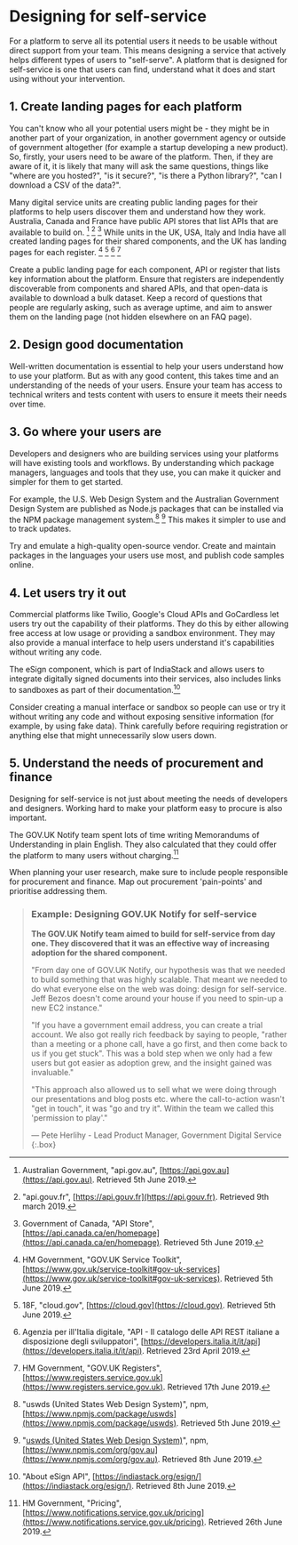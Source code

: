 # Designing for self-service

For a platform to serve all its potential users it needs to be usable without direct support from your team. This means designing a service that actively helps different types of users to "self-serve". A platform that is designed for self-service is one that users can find, understand what it does and start using without your intervention.

## 1. Create landing pages for each platform

You can't know who all your potential users might be - they might be in another part of your organization, in another government agency or outside of government altogether (for example a startup developing a new product). So, firstly, your users need to be aware of the platform. Then, if they are aware of it, it is likely that many will ask the same questions, things like "where are you hosted?", "is it secure?", "is there a Python library?", "can I download a CSV of the data?".

Many digital service units are creating public landing pages for their platforms to help users discover them and understand how they work. Australia, Canada and France have public API stores that list APIs that are available to build on. [^1] [^2] [^3]  While units in the UK, USA, Italy and India have all created landing pages for their shared components, and the UK has landing pages for each register. [^4] [^5] [^6] [^7]

Create a public landing page for each component, API or register that lists key information about the platform. Ensure that registers are independently discoverable from components and shared APIs, and that open-data is available to download a bulk dataset. Keep a record of questions that people are regularly asking, such as average uptime, and aim to answer them on the landing page (not hidden elsewhere on an FAQ page).

## 2. Design good documentation

Well-written documentation is essential to help your users understand how to use your platform. But as with any good content, this takes time and an understanding of the needs of your users. Ensure your team has access to technical writers and tests content with users to ensure it meets their needs over time.

## 3. Go where your users are

Developers and designers who are building services using your platforms will have existing tools and workflows. By understanding which package managers, languages and tools that they use, you can make it quicker and simpler for them to get started.

For example, the U.S. Web Design System and the Australian Government Design System are published as Node.js packages that can be installed via the NPM package management system.[^8] [^9] This makes it simpler to use and to track updates.

Try and emulate a high-quality open-source vendor. Create and maintain packages in the languages your users use most, and publish code samples online.

## 4. Let users try it out

Commercial platforms like Twilio, Google's Cloud APIs and GoCardless let users try out the capability of their platforms. They do this by either allowing free access at low usage or providing a sandbox environment. They may also provide a manual interface to help users understand it's capabilities without writing any code.

The eSign component, which is part of IndiaStack and allows users to integrate digitally signed documents into their services, also includes links to sandboxes as part of their documentation.[^10] 

Consider creating a manual interface or sandbox so people can use or try it without writing any code and without exposing sensitive information (for example, by using fake data). Think carefully before requiring registration or anything else that might unnecessarily slow users down.

## 5. Understand the needs of procurement and finance

Designing for self-service is not just about meeting the needs of developers and designers. Working hard to make your platform easy to procure is also important.

The GOV.UK Notify team spent lots of time writing Memorandums of Understanding in plain English. They also calculated that they could offer the platform to many users without charging.[^11]

When planning your user research, make sure to include people responsible for procurement and finance. Map out procurement 'pain-points' and prioritise addressing them.

> ### Example: Designing GOV.UK Notify for self-service
> 
> **The GOV.UK Notify team aimed to build for self-service from day one. They discovered that it was an effective way of increasing adoption for the shared component.**
> 
> "From day one of GOV.UK Notify, our hypothesis was that we needed to build something that was highly scalable. That meant we needed to do what everyone else on the web was doing: design for self-service. Jeff Bezos doesn't come around your house if you need to spin-up a new EC2 instance."
> 
> "If you have a government email address, you can create a trial account. We also got really rich feedback by saying to people, "rather than a meeting or a phone call, have a go first, and then come back to us if you get stuck". This was a bold step when we only had a few users but got easier as adoption grew, and the insight gained was invaluable."
> 
> "This approach also allowed us to sell what we were doing through our presentations and blog posts etc. where the call-to-action wasn't "get in touch", it was "go and try it". Within the team we called this 'permission to play'."
> 
> — Pete Herlihy - Lead Product Manager, Government Digital Service
{:.box}

[^1]:   Australian Government, "api.gov.au", [https://api.gov.au](https://api.gov.au). Retrieved 5th June 2019.

[^2]:   "api.gouv.fr", [https://api.gouv.fr](https://api.gouv.fr). Retrieved 9th march 2019.

[^3]:   Government of Canada, "API Store", [https://api.canada.ca/en/homepage](https://api.canada.ca/en/homepage). Retrieved 5th June 2019.

[^4]:   HM Government, "GOV.UK Service Toolkit", [https://www.gov.uk/service-toolkit#gov-uk-services](https://www.gov.uk/service-toolkit#gov-uk-services). Retrieved 5th June 2019.

[^5]:   18F, "cloud.gov", [https://cloud.gov](https://cloud.gov). Retrieved 5th June 2019.

[^6]:   Agenzia per ill'Italia digitale, "API - Il catalogo delle API REST italiane a disposizione degli sviluppatori", [https://developers.italia.it/it/api](https://developers.italia.it/it/api). Retrieved 23rd April 2019.

[^7]:   HM Government, "GOV.UK Registers", [https://www.registers.service.gov.uk](https://www.registers.service.gov.uk). Retrieved 17th June 2019.

[^8]:   "uswds (United States Web Design System)", npm, [https://www.npmjs.com/package/uswds](https://www.npmjs.com/package/uswds). Retrieved 5th June 2019.

[^9]:   "[uswds (United States Web Design System)](gov.au)", npm, [https://www.npmjs.com/org/gov.au](https://www.npmjs.com/org/gov.au). Retrieved 8th June 2019.

[^10]:  "About eSign API", [https://indiastack.org/esign/](https://indiastack.org/esign/). Retrieved 8th June 2019.

[^11]:  HM Government, "Pricing", [https://www.notifications.service.gov.uk/pricing](https://www.notifications.service.gov.uk/pricing). Retrieved 26th June 2019.

